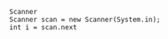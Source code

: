 ```
Scanner 
Scanner scan = new Scanner(System.in);
int i = scan.next
```
<!--stackedit_data:
eyJoaXN0b3J5IjpbLTEzOTcyMzE0MDVdfQ==
-->